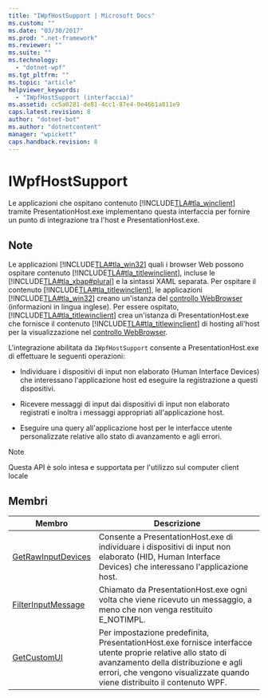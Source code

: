 ```yaml
---
title: "IWpfHostSupport | Microsoft Docs"
ms.custom: ""
ms.date: "03/30/2017"
ms.prod: ".net-framework"
ms.reviewer: ""
ms.suite: ""
ms.technology: 
  - "dotnet-wpf"
ms.tgt_pltfrm: ""
ms.topic: "article"
helpviewer_keywords: 
  - "IWpfHostSupport (interfaccia)"
ms.assetid: cc5a0281-de81-4cc1-87e4-0e46b1a811e9
caps.latest.revision: 8
author: "dotnet-bot"
ms.author: "dotnetcontent"
manager: "wpickett"
caps.handback.revision: 8
---
```

# IWpfHostSupport
Le applicazioni che ospitano contenuto [!INCLUDE[TLA#tla_winclient](../../../../includes/tlasharptla-winclient-md.md)] tramite PresentationHost.exe implementano questa interfaccia per fornire un punto di integrazione tra l'host e PresentationHost.exe.  
  
## Note  
 Le applicazioni [!INCLUDE[TLA#tla_win32](../../../../includes/tlasharptla-win32-md.md)] quali i browser Web possono ospitare contenuto [!INCLUDE[TLA#tla_titlewinclient](../../../../includes/tlasharptla-titlewinclient-md.md)], incluse le [!INCLUDE[TLA#tla_xbap#plural](../../../../includes/tlasharptla-xbapsharpplural-md.md)] e la sintassi XAML separata.  Per ospitare il contenuto [!INCLUDE[TLA#tla_titlewinclient](../../../../includes/tlasharptla-titlewinclient-md.md)], le applicazioni [!INCLUDE[TLA#tla_win32](../../../../includes/tlasharptla-win32-md.md)] creano un'istanza del [controllo WebBrowser](http://go.microsoft.com/fwlink/?LinkId=97911) \(informazioni in lingua inglese\).  Per essere ospitato, [!INCLUDE[TLA#tla_titlewinclient](../../../../includes/tlasharptla-titlewinclient-md.md)] crea un'istanza di PresentationHost.exe che fornisce il contenuto [!INCLUDE[TLA#tla_titlewinclient](../../../../includes/tlasharptla-titlewinclient-md.md)] di hosting all'host per la visualizzazione nel [controllo WebBrowser](http://go.microsoft.com/fwlink/?LinkId=97911).  
  
 L'integrazione abilitata da `IWpfHostSupport` consente a PresentationHost.exe di effettuare le seguenti operazioni:  
  
-   Individuare i dispositivi di input non elaborato \(Human Interface Devices\) che interessano l'applicazione host ed eseguire la registrazione a questi dispositivi.  
  
-   Ricevere messaggi di input dai dispositivi di input non elaborato registrati e inoltra i messaggi appropriati all'applicazione host.  
  
-   Eseguire una query all'applicazione host per le interfacce utente personalizzate relative allo stato di avanzamento e agli errori.  
  
> [!NOTE]
>  Questa API è solo intesa e supportata per l'utilizzo sul computer client locale  
  
## Membri  
  
|Membro|Descrizione|  
|------------|-----------------|  
|[GetRawInputDevices](../../../../docs/framework/wpf/app-development/getrawinputdevices.md)|Consente a PresentationHost.exe di individuare i dispositivi di input non elaborato \(HID, Human Interface Devices\) che interessano l'applicazione host.|  
|[FilterInputMessage](../../../../docs/framework/wpf/app-development/filterinputmessage.md)|Chiamato da PresentationHost.exe ogni volta che viene ricevuto un messaggio, a meno che non venga restituito E\_NOTIMPL.|  
|[GetCustomUI](../../../../docs/framework/wpf/app-development/getcustomui.md)|Per impostazione predefinita, PresentationHost.exe fornisce interfacce utente proprie relative allo stato di avanzamento della distribuzione e agli errori, che vengono visualizzate quando viene distribuito il contenuto WPF.|